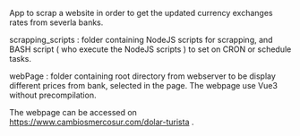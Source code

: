 App to scrap a website in order to get the updated currency exchanges rates from severla banks.

scrapping_scripts : folder containing NodeJS scripts for scrapping, and BASH script ( who execute the NodeJS scripts ) to set on CRON or schedule tasks.

webPage : folder containing root directory from webserver to be display different prices from bank, selected in the page.
	   The webpage use Vue3 without precompilation. 

The webpage can be accessed on https://www.cambiosmercosur.com/dolar-turista .

